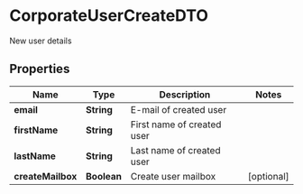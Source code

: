 

# CorporateUserCreateDTO

New user details

## Properties

| Name | Type | Description | Notes |
|------------ | ------------- | ------------- | -------------|
|**email** | **String** | E-mail of created user |  |
|**firstName** | **String** | First name of created user |  |
|**lastName** | **String** | Last name of created user |  |
|**createMailbox** | **Boolean** | Create user mailbox |  [optional] |



